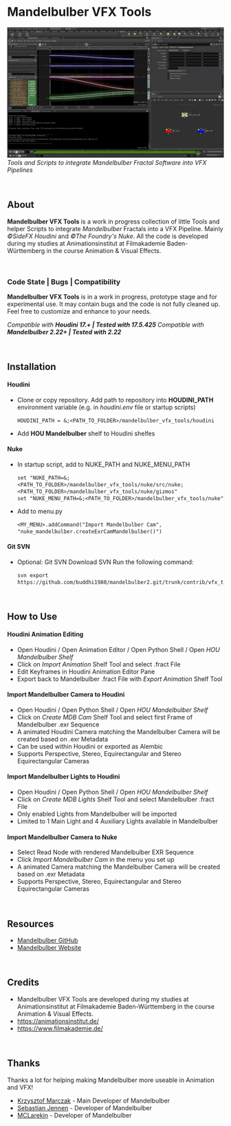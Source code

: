 Mandelbulber VFX Tools
==========================
![Mandelbulber VFX Tools banner image](img/hou_screenshot.jpg)
*Tools and Scripts to integrate Mandelbulber Fractal Software into VFX Pipelines*

<br>

## About
**Mandelbulber VFX Tools** is a work in progress collection of little Tools and helper Scripts to integrate *Mandelbulber* Fractals into a VFX Pipeline.
Mainly *©SideFX Houdini* and *©The Foundry's Nuke*.
All the code is developed during my studies at Animationsinstitut at Filmakademie Baden-Württemberg in the course Animation & Visual Effects.

<br>

### Code State | Bugs | Compatibility
**Mandelbulber VFX Tools** is in a work in progress, prototype stage and for experimental use.
It may contain bugs and the code is not fully cleaned up. Feel free to customize and enhance to your needs.

*Compatible with **Houdini 17.+ | Tested with 17.5.425***
*Compatible with **Mandelbulber 2.22+ | Tested with 2.22***

<br>

## Installation
#### Houdini
* Clone or copy repository.
Add path to repository into **HOUDINI_PATH** environment variable (e.g. in *houdini.env* file or startup scripts)
    ```
    HOUDINI_PATH = &;<PATH_TO_FOLDER>/mandelbulber_vfx_tools/houdini
    ```
* Add **HOU Mandelbulber** shelf to Houdini shelfes

#### Nuke
* In startup script, add to NUKE_PATH and NUKE_MENU_PATH
	```
	set "NUKE_PATH=&;<PATH_TO_FOLDER>/mandelbulber_vfx_tools/nuke/src/nuke;<PATH_TO_FOLDER>/mandelbulber_vfx_tools/nuke/gizmos"
	set "NUKE_MENU_PATH=&;<PATH_TO_FOLDER>/mandelbulber_vfx_tools/nuke"
	```

* Add to menu.py
	```
	<MY_MENU>.addCommand("Import Mandelbulber Cam", "nuke_mandelbulber.createExrCamMandelbulber()")
	```

#### Git SVN
* Optional: Git SVN
Download SVN
Run the following command:
	```
	svn export https://github.com/buddhi1980/mandelbulber2.git/trunk/contrib/vfx_tools
	```

<br>

## How to Use
#### Houdini Animation Editing
* Open Houdini / Open Animation Editor / Open Python Shell / Open *HOU Mandelbulber Shelf*
* Click on *Import Animation* Shelf Tool and select .fract File
* Edit Keyframes in Houdini Animation Editor Pane
* Export back to Mandelbulber .fract File with *Export Animation* Shelf Tool

#### Import Mandelbulber Camera to Houdini
* Open Houdini / Open Python Shell / Open *HOU Mandelbulber Shelf*
* Click on *Create MDB Cam* Shelf Tool and select first Frame of Mandelbulber .exr Sequence
* A animated Houdini Camera matching the Mandelbulber Camera will be created based on .exr Metadata
* Can be used within Houdini or exported as Alembic
* Supports Perspective, Stereo, Equirectangular and Stereo Equirectangular Cameras

#### Import Mandelbulber Lights to Houdini
* Open Houdini / Open Python Shell / Open *HOU Mandelbulber Shelf*
* Click on *Create MDB Lights* Shelf Tool and select Mandelbulber .fract File
* Only enabled Lights from Mandelbulber will be imported
* Limited to 1 Main Light and 4 Auxiliary Lights available in Mandelbulber

#### Import Mandelbulber Camera to Nuke
* Select Read Node with rendered Mandelbulber EXR Sequence
* Click *Import Mandelbulber Cam* in the menu you set up
* A animated Camera matching the Mandelbulber Camera will be created based on .exr Metadata
* Supports Perspective, Stereo, Equirectangular and Stereo Equirectangular Cameras

<br>

## Resources
* [Mandelbulber GitHub](https://github.com/buddhi1980/mandelbulber2)
* [Mandelbulber Website](https://www.mandelbulber.com/)

<br>

## Credits
* Mandelbulber VFX Tools are developed during my studies at Animationsinstitut at Filmakademie Baden-Württemberg in the course Animation & Visual Effects.
* https://animationsinstitut.de/
* https://www.filmakademie.de/

<br>

## Thanks
Thanks a lot for helping making Mandelbulber more useable in Animation and VFX!
* [Krzysztof Marczak](https://github.com/buddhi1980) - Main Developer of Mandelbulber
* [Sebastian Jennen](https://github.com/buddhi1980) - Developer of Mandelbulber
* [MCLarekin](https://github.com/mclarekin) - Developer of Mandelbulber

<br>